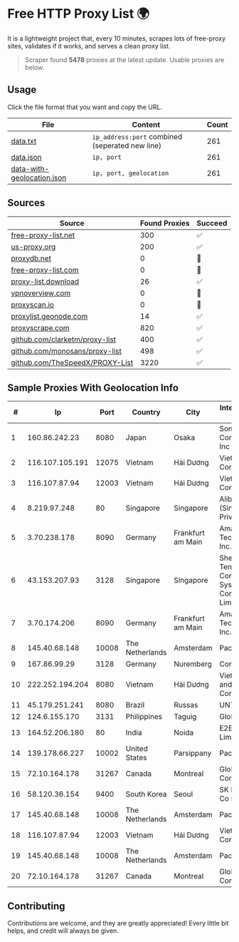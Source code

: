 
# Free HTTP Proxy List 🌍

It is a lightweight project that, every 10 minutes, scrapes lots of free-proxy sites, validates if it works, and serves a clean proxy list.


> Scraper found **5478** proxies at the latest update. Usable proxies are below.

## Usage

Click the file format that you want and copy the URL.


|File|Content|Count|
|----|-------|-----|
|[data.txt](https://raw.githubusercontent.com/themiralay/Proxy-List-World/master/data.txt)|`ip_address:port` combined (seperated new line)|261|
|[data.json](https://raw.githubusercontent.com/themiralay/Proxy-List-World/master/data.json)|`ip, port`|261|
|[data-with-geolocation.json](https://raw.githubusercontent.com/themiralay/Proxy-List-World/master/data-with-geolocation.json)|`ip, port, geolocation`|261|

## Sources

|Source|Found Proxies|Succeed|
|------|-------------|-------|
|[free-proxy-list.net](https://free-proxy-list.net)|300|✅|
|[us-proxy.org](https://www.us-proxy.org)|200|✅|
|[proxydb.net](http://proxydb.net)|0|🚫|
|[free-proxy-list.com](https://free-proxy-list.com/?page=&port=&type%5B%5D=http&type%5B%5D=https&up_time=0&search=Search)|0|🚫|
|[proxy-list.download](https://www.proxy-list.download/HTTP)|26|✅|
|[vpnoverview.com](https://vpnoverview.com/privacy/anonymous-browsing/free-proxy-servers)|0|🚫|
|[proxyscan.io](https://www.proxyscan.io)|0|🚫|
|[proxylist.geonode.com](https://proxylist.geonode.com/api/proxy-list?limit=300&page=1&sort_by=lastChecked&sort_type=desc&protocols=http,https)|14|✅|
|[proxyscrape.com](https://api.proxyscrape.com/v2/?request=displayproxies&protocol=http&timeout=10000&country=all&ssl=all&anonymity=all)|820|✅|
|[github.com/clarketm/proxy-list](https://raw.githubusercontent.com/clarketm/proxy-list/master/proxy-list-raw.txt)|400|✅|
|[github.com/monosans/proxy-list](https://raw.githubusercontent.com/monosans/proxy-list/main/proxies/http.txt)|498|✅|
|[github.com/TheSpeedX/PROXY-List](https://raw.githubusercontent.com/TheSpeedX/PROXY-List/master/http.txt)|3220|✅|


## Sample Proxies With Geolocation Info

|#|Ip|Port|Country|City|Internet Service Provider|
|-|--|----|-------|----|-------------------------|
|1|160.86.242.23|8080|Japan|Osaka|Sony Network Communications Inc|
|2|116.107.105.191|12075|Vietnam|Hải Dương|Viettel Corporation|
|3|116.107.87.94|12003|Vietnam|Hải Dương|Viettel Corporation|
|4|8.219.97.248|80|Singapore|Singapore|Alibaba Cloud (Singapore) Private Limited|
|5|3.70.238.178|8090|Germany|Frankfurt am Main|Amazon Technologies Inc.|
|6|43.153.207.93|3128|Singapore|Singapore|Shenzhen Tencent Computer Systems Company Limited|
|7|3.70.174.206|8090|Germany|Frankfurt am Main|Amazon Technologies Inc.|
|8|145.40.68.148|10008|The Netherlands|Amsterdam|Packet Host, Inc.|
|9|167.86.99.29|3128|Germany|Nuremberg|Contabo GmbH|
|10|222.252.194.204|8080|Vietnam|Hải Dương|VietNam Post and Telecom Corporation|
|11|45.179.251.241|8080|Brazil|Russas|UNT TELECOM|
|12|124.6.155.170|3131|Philippines|Taguig|Globe Telecom|
|13|164.52.206.180|80|India|Noida|E2E Networks Limited|
|14|139.178.66.227|10002|United States|Parsippany|Packet Host, Inc.|
|15|72.10.164.178|31267|Canada|Montreal|GloboTech Communications|
|16|58.120.36.154|9400|South Korea|Seoul|SK Broadband Co Ltd|
|17|145.40.68.148|10008|The Netherlands|Amsterdam|Packet Host, Inc.|
|18|116.107.87.94|12003|Vietnam|Hải Dương|Viettel Corporation|
|19|145.40.68.148|10008|The Netherlands|Amsterdam|Packet Host, Inc.|
|20|72.10.164.178|31267|Canada|Montreal|GloboTech Communications|



## Contributing

Contributions are welcome, and they are greatly appreciated! Every
little bit helps, and credit will always be given.

